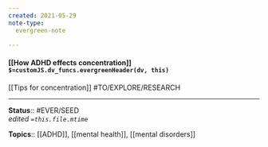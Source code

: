 ```yaml
---
created: 2021-05-29
note-type: 
  evergreen-note

---
```


#### [[How ADHD effects concentration]] `$=customJS.dv_funcs.evergreenHeader(dv, this)`

[[Tips for concentration]]
#TO/EXPLORE/RESEARCH 

---

**Status**:: #EVER/SEED  
*edited `=this.file.mtime`*

**Topics**:: [[ADHD]], [[mental health]], [[mental disorders]] 
	

